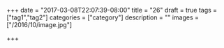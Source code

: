 +++
date = "2017-03-08T22:07:39-08:00"
title = "26"
draft = true
tags = ["tag1","tag2"]
categories = ["category"]
description = ""
images = ["/2016/10/image.jpg"]

+++

